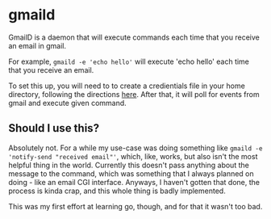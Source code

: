# gmaild

GmailD is a daemon that will execute commands each time that you 
receive an email in gmail.

For example, `gmaild -e 'echo hello'` will execute 'echo hello' 
each time that you receive an email.

To set this up, you will need to to create a credientials file
in your home directory, following the directions [here](https://developers.google.com/gmail/api/quickstart/go#step_1_turn_on_the). After that, it
will poll for events from gmail and execute given command.

## Should I use this?

Absolutely not. For a while my use-case was doing something like
`gmaild -e 'notify-send "received email"'`, which, like, works, 
but also isn't the most helpful thing in the world. Currently this 
doesn't pass anything about the message to the command, which was
something that I always planned on doing - like an email CGI 
interface. Anyways, I haven't gotten that done, the process is 
kinda crap, and this whole thing is badly implemented. 

This was my first effort at learning go, though, and for that it
wasn't too bad.
